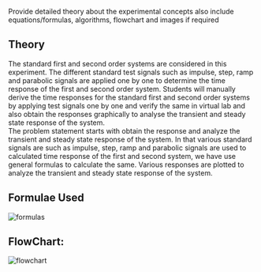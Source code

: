 Provide detailed theory about the experimental concepts also include equations/formulas, algorithms, flowchart and images if required
## Theory
The standard first and second order systems are considered in this experiment. The different standard test signals such as impulse, step, ramp and parabolic signals are applied one by one to determine the time response of the first and second order system. Students will manually derive the time responses for the standard first and second order systems by applying test signals one by one and verify the same in virtual lab and also obtain the responses graphically to analyse the transient and steady state response of the system.  
The problem statement starts with obtain the response and analyze the transient and steady state response of the system. In that various standard signals are such as impulse, step, ramp and parabolic signals are used to calculated time response of the first and second system, we have use general formulas to calculate the same. Various responses are plotted to analyze the transient and steady state response of the system.

## Formulae Used

![formulas](https://user-images.githubusercontent.com/24456237/167832642-63916eb4-08ac-4794-bcc9-d205be5b45d2.png)

## FlowChart:

![flowchart](https://user-images.githubusercontent.com/24456237/167832799-62c23d47-df6b-4067-9a7d-434c0fe8ad5d.png)
